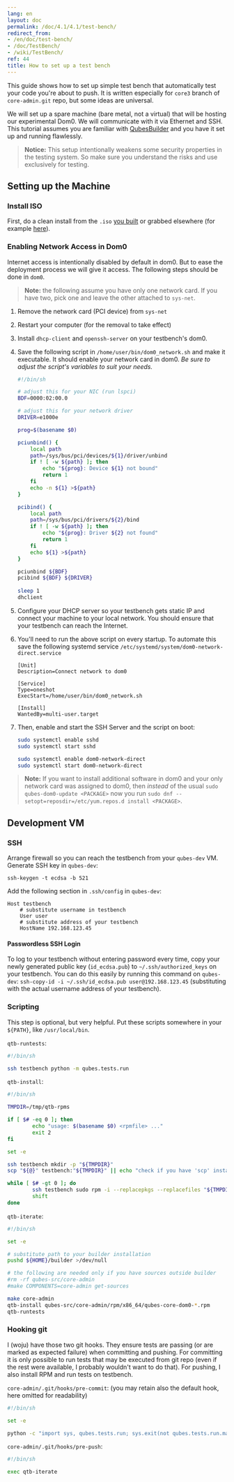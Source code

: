 ```yaml
---
lang: en
layout: doc
permalink: /doc/4.1/4.1/test-bench/
redirect_from:
- /en/doc/test-bench/
- /doc/TestBench/
- /wiki/TestBench/
ref: 44
title: How to set up a test bench
---
```


This guide shows how to set up simple test bench that automatically test your code you're about to push. It is written especially for `core3` branch of `core-admin.git` repo, but some ideas are universal.

We will set up a spare machine (bare metal, not a virtual) that will be hosting our experimental Dom0. We will communicate with it via Ethernet and SSH. This tutorial assumes you are familiar with [QubesBuilder](/doc/qubes-builder/) and you have it set up and running flawlessly.

> **Notice:**
> This setup intentionally weakens some security properties in the testing system. So make sure you understand the risks and use exclusively for testing.

## Setting up the Machine

### Install ISO
First, do a clean install from the `.iso` [you built](/doc/qubes-iso-building/) or grabbed elsewhere (for example [here](https://forum.qubes-os.org/t/qubesos-4-1-alpha-signed-weekly-builds/3601)).

### Enabling Network Access in Dom0

Internet access is intentionally disabled by default in dom0. But to ease the deployment process we will give it access. The following steps should be done in `dom0`.

> **Note:** the following assume you have only one network card. If you have two, pick one and leave the other attached to `sys-net`.

1. Remove the network card (PCI device) from `sys-net`
2. Restart your computer (for the removal to take effect)
3. Install `dhcp-client` and `openssh-server` on your testbench's dom0.
4. Save the following script in `/home/user/bin/dom0_network.sh` and make it executable. It should enable your network card in dom0. *Be sure to adjust the script's variables to suit your needs.*

   ```bash
   #!/bin/sh

   # adjust this for your NIC (run lspci)
   BDF=0000:02:00.0

   # adjust this for your network driver
   DRIVER=e1000e

   prog=$(basename $0)

   pciunbind() {
       local path
       path=/sys/bus/pci/devices/${1}/driver/unbind
       if ! [ -w ${path} ]; then
           echo "${prog}: Device ${1} not bound"
           return 1
       fi
       echo -n ${1} >${path}
   }

   pcibind() {
       local path
       path=/sys/bus/pci/drivers/${2}/bind
       if ! [ -w ${path} ]; then
           echo "${prog}: Driver ${2} not found"
           return 1
       fi
       echo ${1} >${path}
   }

   pciunbind ${BDF}
   pcibind ${BDF} ${DRIVER}
    
   sleep 1
   dhclient
   ```

5. Configure your DHCP server so your testbench gets static IP and connect your machine to your local network. You should ensure that your testbench can reach the Internet.

6. You'll need to run the above script on every startup. To automate this save the following systemd service `/etc/systemd/system/dom0-network-direct.service`

   ```
   [Unit]
   Description=Connect network to dom0

   [Service]
   Type=oneshot
   ExecStart=/home/user/bin/dom0_network.sh

   [Install]
   WantedBy=multi-user.target
   ```

7. Then, enable and start the SSH Server and the script on boot:

   ```bash
   sudo systemctl enable sshd
   sudo systemctl start sshd
   
   sudo systemctl enable dom0-network-direct
   sudo systemctl start dom0-network-direct
   ```

> **Note:** If you want to install additional software in dom0 and your only network card was assigned to dom0, then _instead_ of the usual `sudo qubes-dom0-update <PACKAGE>` now you run `sudo dnf --setopt=reposdir=/etc/yum.repos.d install <PACKAGE>`.

## Development VM

### SSH

Arrange firewall so you can reach the testbench from your `qubes-dev` VM. Generate SSH key in `qubes-dev`:

~~~
ssh-keygen -t ecdsa -b 521
~~~

Add the following section in `.ssh/config` in `qubes-dev`:

~~~
Host testbench
    # substitute username in testbench
    User user
    # substitute address of your testbench
    HostName 192.168.123.45
~~~

#### Passwordless SSH Login

To log to your testbench without entering password every time, copy your newly generated public key (`id_ecdsa.pub`) to `~/.ssh/authorized_keys` on your testbench. You can do this easily by running this command on `qubes-dev`: `ssh-copy-id -i ~/.ssh/id_ecdsa.pub user@192.168.123.45` (substituting with the actual username address of your testbench).

### Scripting

This step is optional, but very helpful. Put these scripts somewhere in your `${PATH}`, like `/usr/local/bin`.

`qtb-runtests`:

```bash
#!/bin/sh

ssh testbench python -m qubes.tests.run
```

`qtb-install`:

```bash
#!/bin/sh

TMPDIR=/tmp/qtb-rpms

if [ $# -eq 0 ]; then
        echo "usage: $(basename $0) <rpmfile> ..."
        exit 2
fi

set -e

ssh testbench mkdir -p "${TMPDIR}"
scp "${@}" testbench:"${TMPDIR}" || echo "check if you have 'scp' installed on your testbench"

while [ $# -gt 0 ]; do
        ssh testbench sudo rpm -i --replacepkgs --replacefiles "${TMPDIR}/$(basename ${1})"
        shift
done
```

`qtb-iterate`:

```bash
#!/bin/sh

set -e

# substitute path to your builder installation
pushd ${HOME}/builder >/dev/null

# the following are needed only if you have sources outside builder
#rm -rf qubes-src/core-admin
#make COMPONENTS=core-admin get-sources

make core-admin
qtb-install qubes-src/core-admin/rpm/x86_64/qubes-core-dom0-*.rpm
qtb-runtests
```

### Hooking git

I (woju) have those two git hooks. They ensure tests are passing (or are marked as expected failure) when committing and pushing. For committing it is only possible to run tests that may be executed from git repo (even if the rest were available, I probably wouldn't want to do that). For pushing, I also install RPM and run tests on testbench.

`core-admin/.git/hooks/pre-commit`: (you may retain also the default hook, here omitted for readability)

```bash
#!/bin/sh

set -e

python -c "import sys, qubes.tests.run; sys.exit(not qubes.tests.run.main())"
```

`core-admin/.git/hooks/pre-push`:

```bash
#!/bin/sh

exec qtb-iterate
```
